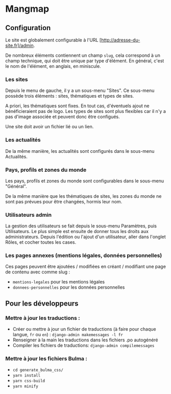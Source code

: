 # Mangmap

## Configuration

Le site est globalement configurable à l'URL [http://adresse-du-site.fr]/admin.

De nombreux éléments contiennent un champ `slug`, cela correspond à un champ technique, qui doit être unique par type
d'élément. En général, c'est le nom de l'élément, en anglais, en miniscule.

### Les sites

Depuis le menu de gauche, il y a un sous-menu "Sites". Ce sous-menu possède trois éléments :
sites, thématiques et types de sites.

A priori, les thématiques sont fixes. En tout cas, d'éventuels ajout ne bénéficieraient pas de logo. Les types de
sites sont plus flexibles car il n'y a pas d'image associée et peuvent donc être configués.

Une site doit avoir un fichier lié ou un lien.

### Les actualités

De la même manière, les actualités sont configurés dans le sous-menu Actualités.

### Pays, profils et zones du monde

Les pays, profils et zones du monde sont configurables dans le sous-menu "Général".

De la même manière que les thématiques de sites, les zones du monde ne sont pas prévues pour être changées, hormis
leur nom.

### Utilisateurs admin

La gestion des utilisateurs se fait depuis le sous-menu Paramètres, puis Utilisateurs. Le plus simple est ensuite de
donner tous les droits aux administrateurs. Depuis l'édition ou l'ajout d'un utilisateur, aller dans l'onglet Rôles, et
cocher toutes les cases.

### Les pages annexes (mentions légales, données personnelles)

Ces pages peuvent être ajoutées / modifiées en créant / modifiant une page de contenu avec comme slug :

- `mentions-legales` pour les mentions légales
- `donnees-personnelles` pour les données personnelles


## Pour les développeurs

### Mettre à jour les traductions :

- Créer ou mettre à jour un fichier de traductions (à faire pour chaque langue, `fr` ou `en`) :
    `django-admin makemessages -l fr`
- Renseigner à la main les traductions dans les fichiers .po autogénéré
- Compiler les fichiers de traductions:
    `django-admin compilemessages`

### Mettre à jour les fichiers Bulma :

- `cd generate_bulma_css/`
- `yarn install`
- `yarn css-build`
- `yarn minify`